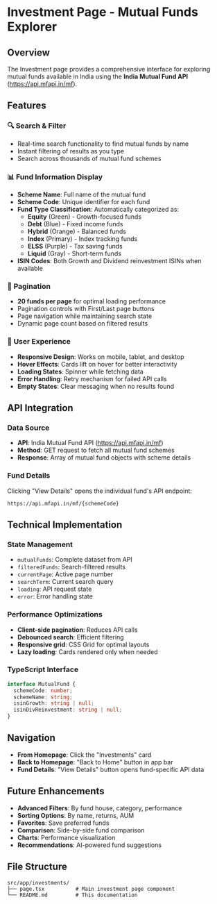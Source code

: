 # Investment Page - Mutual Funds Explorer

## Overview

The Investment page provides a comprehensive interface for exploring mutual funds available in India using the **India Mutual Fund API** (https://api.mfapi.in/mf).

## Features

### 🔍 **Search & Filter**
- Real-time search functionality to find mutual funds by name
- Instant filtering of results as you type
- Search across thousands of mutual fund schemes

### 📊 **Fund Information Display**
- **Scheme Name**: Full name of the mutual fund
- **Scheme Code**: Unique identifier for each fund
- **Fund Type Classification**: Automatically categorized as:
  - **Equity** (Green) - Growth-focused funds
  - **Debt** (Blue) - Fixed income funds
  - **Hybrid** (Orange) - Balanced funds
  - **Index** (Primary) - Index tracking funds
  - **ELSS** (Purple) - Tax saving funds
  - **Liquid** (Gray) - Short-term funds
- **ISIN Codes**: Both Growth and Dividend reinvestment ISINs when available

### 📄 **Pagination**
- **20 funds per page** for optimal loading performance
- Pagination controls with First/Last page buttons
- Page navigation while maintaining search state
- Dynamic page count based on filtered results

### 🎨 **User Experience**
- **Responsive Design**: Works on mobile, tablet, and desktop
- **Hover Effects**: Cards lift on hover for better interactivity
- **Loading States**: Spinner while fetching data
- **Error Handling**: Retry mechanism for failed API calls
- **Empty States**: Clear messaging when no results found

## API Integration

### **Data Source**
- **API**: India Mutual Fund API (https://api.mfapi.in/mf)
- **Method**: GET request to fetch all mutual fund schemes
- **Response**: Array of mutual fund objects with scheme details

### **Fund Details**
Clicking "View Details" opens the individual fund's API endpoint:
```
https://api.mfapi.in/mf/{schemeCode}
```

## Technical Implementation

### **State Management**
- `mutualFunds`: Complete dataset from API
- `filteredFunds`: Search-filtered results
- `currentPage`: Active page number
- `searchTerm`: Current search query
- `loading`: API request state
- `error`: Error handling state

### **Performance Optimizations**
- **Client-side pagination**: Reduces API calls
- **Debounced search**: Efficient filtering
- **Responsive grid**: CSS Grid for optimal layouts
- **Lazy loading**: Cards rendered only when needed

### **TypeScript Interface**
```typescript
interface MutualFund {
  schemeCode: number;
  schemeName: string;
  isinGrowth: string | null;
  isinDivReinvestment: string | null;
}
```

## Navigation

- **From Homepage**: Click the "Investments" card
- **Back to Homepage**: "Back to Home" button in app bar
- **Fund Details**: "View Details" button opens fund-specific API data

## Future Enhancements

- **Advanced Filters**: By fund house, category, performance
- **Sorting Options**: By name, returns, AUM
- **Favorites**: Save preferred funds
- **Comparison**: Side-by-side fund comparison
- **Charts**: Performance visualization
- **Recommendations**: AI-powered fund suggestions

## File Structure

```
src/app/investments/
├── page.tsx          # Main investment page component
└── README.md         # This documentation
```
